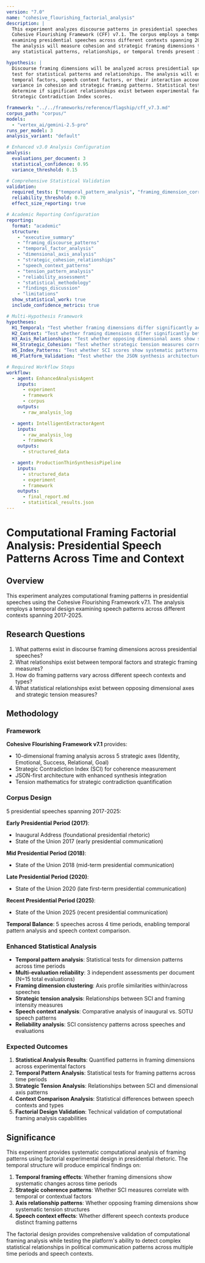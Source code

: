 ```yaml
---
version: "7.0"
name: "cohesive_flourishing_factorial_analysis"
description: |
  This experiment analyzes discourse patterns in presidential speeches using the 
  Cohesive Flourishing Framework (CFF) v7.1. The corpus employs a temporal design 
  examining presidential speeches across different contexts spanning 2017-2025. 
  The analysis will measure cohesion and strategic framing dimensions to identify 
  any statistical patterns, relationships, or temporal trends present in the data.

hypothesis: |
  Discourse framing dimensions will be analyzed across presidential speeches to 
  test for statistical patterns and relationships. The analysis will examine whether 
  temporal factors, speech context factors, or their interaction account for 
  variance in cohesion and strategic framing patterns. Statistical tests will 
  determine if significant relationships exist between experimental factors and 
  Strategic Contradiction Index scores.

framework: "../../frameworks/reference/flagship/cff_v7.3.md"
corpus_path: "corpus/"
models:
  - "vertex_ai/gemini-2.5-pro"
runs_per_model: 3
analysis_variant: "default"

# Enhanced v3.0 Analysis Configuration
analysis:
  evaluations_per_document: 3
  statistical_confidence: 0.95
  variance_threshold: 0.15

# Comprehensive Statistical Validation  
validation:
  required_tests: ["temporal_pattern_analysis", "framing_dimension_correlation_matrix", "sci_reliability", "axis_clustering_analysis", "speech_context_analysis", "strategic_tension_analysis"]
  reliability_threshold: 0.70
  effect_size_reporting: true

# Academic Reporting Configuration
reporting:
  format: "academic"
  structure:
    - "executive_summary"
    - "framing_discourse_patterns"
    - "temporal_factor_analysis"
    - "dimensional_axis_analysis"
    - "strategic_cohesion_relationships"
    - "speech_context_patterns"
    - "tension_pattern_analysis"
    - "reliability_assessment"
    - "statistical_methodology"
    - "findings_discussion"
    - "limitations"
  show_statistical_work: true
  include_confidence_metrics: true

# Multi-Hypothesis Framework
hypotheses:
  H1_Temporal: "Test whether framing dimensions differ significantly across time periods"
  H2_Context: "Test whether framing dimensions differ significantly between speech contexts"
  H3_Axis_Relationships: "Test whether opposing dimensional axes show significant correlational patterns"
  H4_Strategic_Cohesion: "Test whether strategic tension measures correlate with framing intensity"
  H5_Index_Patterns: "Test whether SCI scores show systematic patterns across temporal factors"
  H6_Platform_Validation: "Test whether the JSON synthesis architecture successfully processes framing factorial design with 10-dimensional analysis"

# Required Workflow Steps
workflow:
  - agent: EnhancedAnalysisAgent
    inputs:
      - experiment
      - framework
      - corpus
    outputs:
      - raw_analysis_log

  - agent: IntelligentExtractorAgent
    inputs:
      - raw_analysis_log
      - framework
    outputs:
      - structured_data

  - agent: ProductionThinSynthesisPipeline
    inputs:
      - structured_data
      - experiment
      - framework
    outputs:
      - final_report.md
      - statistical_results.json
---
```


# Computational Framing Factorial Analysis: Presidential Speech Patterns Across Time and Context

## Overview

This experiment analyzes computational framing patterns in presidential speeches using the Cohesive Flourishing Framework v7.1. The analysis employs a temporal design examining speech patterns across different contexts spanning 2017-2025.

## Research Questions

1. What patterns exist in discourse framing dimensions across presidential speeches?
2. What relationships exist between temporal factors and strategic framing measures?
3. How do framing patterns vary across different speech contexts and types?
4. What statistical relationships exist between opposing dimensional axes and strategic tension measures?

## Methodology

### Framework
**Cohesive Flourishing Framework v7.1** provides:
- 10-dimensional framing analysis across 5 strategic axes (Identity, Emotional, Success, Relational, Goal)
- Strategic Contradiction Index (SCI) for coherence measurement
- JSON-first architecture with enhanced synthesis integration
- Tension mathematics for strategic contradiction quantification

### Corpus Design
5 presidential speeches spanning 2017-2025:

**Early Presidential Period (2017)**:
- Inaugural Address (foundational presidential rhetoric)
- State of the Union 2017 (early presidential communication)

**Mid Presidential Period (2018)**:
- State of the Union 2018 (mid-term presidential communication)

**Late Presidential Period (2020)**:
- State of the Union 2020 (late first-term presidential communication)

**Recent Presidential Period (2025)**:
- State of the Union 2025 (recent presidential communication)

**Temporal Balance**: 5 speeches across 4 time periods, enabling temporal pattern analysis and speech context comparison.

### Enhanced Statistical Analysis
- **Temporal pattern analysis**: Statistical tests for dimension patterns across time periods
- **Multi-evaluation reliability**: 3 independent assessments per document (N=15 total evaluations)
- **Framing dimension clustering**: Axis profile similarities within/across speeches
- **Strategic tension analysis**: Relationships between SCI and framing intensity measures
- **Speech context analysis**: Comparative analysis of inaugural vs. SOTU speech patterns
- **Reliability analysis**: SCI consistency patterns across speeches and evaluations

### Expected Outcomes
1. **Statistical Analysis Results**: Quantified patterns in framing dimensions across experimental factors
2. **Temporal Pattern Analysis**: Statistical tests for framing patterns across time periods
3. **Strategic Tension Analysis**: Relationships between SCI and dimensional axis patterns
4. **Context Comparison Analysis**: Statistical differences between speech contexts and types
5. **Factorial Design Validation**: Technical validation of computational framing analysis capabilities

## Significance

This experiment provides systematic computational analysis of framing patterns using factorial experimental design in presidential rhetoric. The temporal structure will produce empirical findings on:

1. **Temporal framing effects**: Whether framing dimensions show systematic changes across time periods
2. **Strategic coherence patterns**: Whether SCI measures correlate with temporal or contextual factors  
3. **Axis relationship patterns**: Whether opposing framing dimensions show systematic tension structures
4. **Speech context effects**: Whether different speech contexts produce distinct framing patterns

The factorial design provides comprehensive validation of computational framing analysis while testing the platform's ability to detect complex statistical relationships in political communication patterns across multiple time periods and speech contexts.